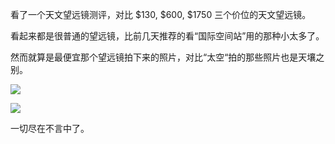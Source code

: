 看了一个天文望远镜测评，对比 $130, $600, $1750 三个价位的天文望远镜。

<div id="youtube2-lsS6PrrWnhI" class="youtube-wrap" data-attrs="{&quot;videoId&quot;:&quot;lsS6PrrWnhI&quot;,&quot;startTime&quot;:null,&quot;endTime&quot;:null}">



看起来都是很普通的望远镜，比前几天推荐的看“国际空间站”用的那种小太多了。

<div id="youtube2-0yuQOO2jA1I" class="youtube-wrap" data-attrs="{&quot;videoId&quot;:&quot;0yuQOO2jA1I&quot;,&quot;startTime&quot;:null,&quot;endTime&quot;:null}">



然而就算是最便宜那个望远镜拍下来的照片，对比“太空“拍的那些照片也是天壤之别。


![](https://substackcdn.com/image/fetch/w_1456,c_limit,f_auto,q_auto:good,fl_progressive:steep/https%3A%2F%2Fbucketeer-e05bbc84-baa3-437e-9518-adb32be77984.s3.amazonaws.com%2Fpublic%2Fimages%2F41926b9e-8d02-4029-b600-c16a2995753d_2388x1582.jpeg)



![](https://substackcdn.com/image/fetch/w_1456,c_limit,f_auto,q_auto:good,fl_progressive:steep/https%3A%2F%2Fbucketeer-e05bbc84-baa3-437e-9518-adb32be77984.s3.amazonaws.com%2Fpublic%2Fimages%2Fab6ef0f4-2133-497d-bae3-b65bae4f272d_2388x1630.jpeg)


一切尽在不言中了。

